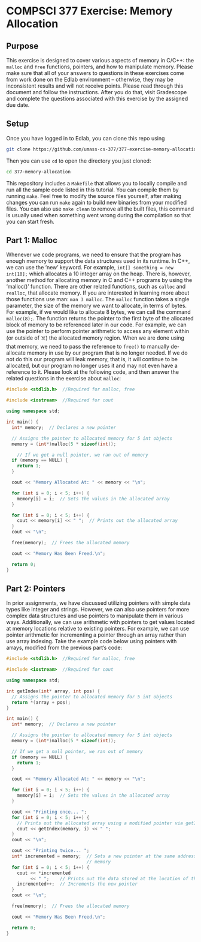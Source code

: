 # COMPSCI 377 Exercise: Memory Allocation

## Purpose

This exercise is designed to cover various aspects of memory in C/C++: the `malloc` and `free` functions, pointers, and how to manipulate memory. Please make sure that all of your answers to questions in these exercises come from work done on the Edlab environment – otherwise, they may be inconsistent results and will not receive points. Please read through this document and follow the instructions. After you do that, visit Gradescope and complete the questions associated with this exercise by the assigned due date.

## Setup

Once you have logged in to Edlab, you can clone this repo using

```bash
git clone https://github.com/umass-cs-377/377-exercise-memory-allocation.git
```

Then you can use `cd` to open the directory you just cloned:

```bash
cd 377-memory-allocation
```

This repository includes a `Makefile` that allows you to locally compile and run all the sample code listed in this tutorial. You can compile them by running `make`. Feel free to modify the source files yourself, after making changes you can run `make` again to build new binaries from your modified files. You can also use `make clean` to remove all the built files, this command is usually used when something went wrong during the compilation so that you can start fresh.

## Part 1: Malloc

Whenever we code programs, we need to ensure that the program has enough memory to support the data structures used in its runtime. In C++, we can use the ‘new’ keyword. For example, `int[] something = new int[10];` which allocates a 10 integer array on the heap. There is, however, another method for allocating memory in C and C++ programs by using the ‘malloc()’ function. There are other related functions, such as `calloc` and `realloc`, that allocate memory. If you are interested in learning more about those functions use man: `man 3 malloc`. The `malloc` function takes a single parameter, the size of the memory we want to allocate, in terms of bytes. For example, if we would like to allocate 8 bytes, we can call the command `malloc(8);`. The function returns the pointer to the first byte of the allocated block of memory to be referenced later in our code. For example, we can use the pointer to perform pointer arithmetic to access any element within (or outside of ☠️) the allocated memory region. When we are done using that memory, we need to pass the reference to `free()` to manually de-allocate memory in use by our program that is no longer needed. If we do not do this our program will leak memory, that is, it will continue to be allocated, but our program no longer uses it and may not even have a reference to it. Please look at the following code, and then answer the related questions in the exercise about `malloc`:

```cpp
#include <stdlib.h>  //Required for malloc, free

#include <iostream>  //Required for cout

using namespace std;

int main() {
  int* memory;  // Declares a new pointer

  // Assigns the pointer to allocated memory for 5 int objects
  memory = (int*)malloc(5 * sizeof(int));

	// If we get a null pointer, we ran out of memory
  if (memory == NULL) {
    return 1;
  }

  cout << "Memory Allocated At: " << memory << "\n";

  for (int i = 0; i < 5; i++) {
    memory[i] = i;  // Sets the values in the allocated array
  }

  for (int i = 0; i < 5; i++) {
    cout << memory[i] << " ";  // Prints out the allocated array
  }
  cout << "\n";

  free(memory);  // Frees the allocated memory

  cout << "Memory Has Been Freed.\n";

  return 0;
}
```

## Part 2: Pointers

In prior assignments, we have discussed utilizing pointers with simple data types like integer and strings. However, we can also use pointers for more complex data structures and use pointers to manipulate them in various ways. Additionally, we can use arithmetic with pointers to get values located at memory locations relative to existing pointers. For example, we can use pointer arithmetic for incrementing a pointer through an array rather than use array indexing. Take the example code below using pointers with arrays, modified from the previous part’s code:

```cpp
#include <stdlib.h>  //Required for malloc, free

#include <iostream>  //Required for cout

using namespace std;

int getIndex(int* array, int pos) {
  // Assigns the pointer to allocated memory for 5 int objects
  return *(array + pos);
}

int main() {
  int* memory;  // Declares a new pointer

  // Assigns the pointer to allocated memory for 5 int objects
  memory = (int*)malloc(5 * sizeof(int));

  // If we get a null pointer, we ran out of memory
  if (memory == NULL) {
    return 1;
  }

  cout << "Memory Allocated At: " << memory << "\n";

  for (int i = 0; i < 5; i++) {
    memory[i] = i;  // Sets the values in the allocated array
  }

  cout << "Printing once... ";
  for (int i = 0; i < 5; i++) {
    // Prints out the allocated array using a modified pointer via getIndex()
    cout << getIndex(memory, i) << " ";
  }
  cout << "\n";

  cout << "Printing twice... ";
  int* incremented = memory;  // Sets a new pointer at the same address of
                              // memory
  for (int i = 0; i < 5; i++) {
    cout << *incremented
         << " ";    // Prints out the data stored at the location of the pointer
    incremented++;  // Increments the new pointer
  }
  cout << "\n";

  free(memory);  // Frees the allocated memory

  cout << "Memory Has Been Freed.\n";

  return 0;
}
```
